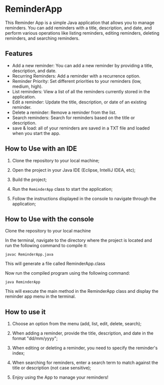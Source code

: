 # ReminderApp

This Reminder App is a simple Java application that allows you to manage reminders. You can add reminders with a title, description, and date, and perform various operations like listing reminders, editing reminders, deleting reminders, and searching reminders.

## Features

- Add a new reminder: You can add a new reminder by providing a title, description, and date.
- Recurring Reminders: Add a reminder with a recurrence option.
- Reminder Priority: Set different priorities to your reminders (low, medium, high).
- List reminders: View a list of all the reminders currently stored in the application.
- Edit a reminder: Update the title, description, or date of an existing reminder.
- Delete a reminder: Remove a reminder from the list.
- Search reminders: Search for reminders based on the title or description.
- save & load: all of your reminders are saved in a TXT file and loaded when you start the app.

## How to Use with an IDE

1. Clone the repository to your local machine;

2. Open the project in your Java IDE (Eclipse, IntelliJ IDEA, etc);

3. Build the project;

4. Run the `ReminderApp` class to start the application;

5. Follow the instructions displayed in the console to navigate through the application;

## How to Use with the console

Clone the repository to your local machine

In the terminal, navigate to the directory where the project is located and run the following command to compile it:

```javac ReminderApp.java```

This will generate a file called ReminderApp.class

Now run the compiled program using the following command:

```java ReminderApp```

This will execute the main method in the ReminderApp class and display the reminder app menu in the terminal.


## How to use it

1. Choose an option from the menu (add, list, edit, delete, search);

2. When adding a reminder, provide the title, description, and date in the format "dd/mm/yyyy";

3. When editing or deleting a reminder, you need to specify the reminder's index;

4. When searching for reminders, enter a search term to match against the title or description (not case sensitive);

5. Enjoy using the App to manage your reminders!
